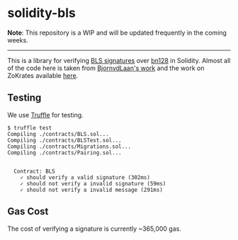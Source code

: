 # solidity-bls

**Note**: This repository is a WIP and will be updated frequently in the coming weeks.

---

This is a library for verifying [BLS signatures](https://en.wikipedia.org/wiki/Boneh%E2%80%93Lynn%E2%80%93Shacham) over [bn128](https://www.cryptojedi.org/papers/pfcpo.pdf) in Solidity. Almost all of the code here is taken from [BjornvdLaan's work](https://gist.github.com/BjornvdLaan/ca6dd4e3993e1ef392f363ec27fe74c4) and the work on ZoKrates available [here](https://github.com/JacobEberhardt/ZoKrates/blob/da5b13f845145cf43d555c7741158727ef0018a2/zokrates_core/src/verification.rs).

## Testing
We use [Truffle](https://truffleframework.com/) for testing.

```
$ truffle test
Compiling ./contracts/BLS.sol...
Compiling ./contracts/BLSTest.sol...
Compiling ./contracts/Migrations.sol...
Compiling ./contracts/Pairing.sol...


  Contract: BLS
    ✓ should verify a valid signature (302ms)
    ✓ should not verify a invalid signature (59ms)
    ✓ should not verify a invalid message (291ms)
```

## Gas Cost
The cost of verifying a signature is currently ~365,000 gas. 
